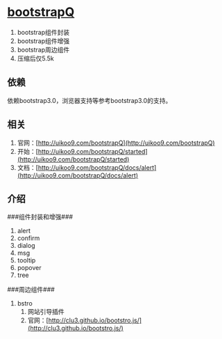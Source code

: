 [bootstrapQ](http://uikoo9.com/bootstrapQ)
==========================================
1. bootstrap组件封装
2. bootstrap组件增强
3. bootstrap周边组件
4. 压缩后仅5.5k

依赖
---
依赖bootstrap3.0，浏览器支持等参考bootstrap3.0的支持。

相关
---
1. 官网：[http://uikoo9.com/bootstrapQ](http://uikoo9.com/bootstrapQ)
2. 开始：[http://uikoo9.com/bootstrapQ/started](http://uikoo9.com/bootstrapQ/started)
3. 文档：[http://uikoo9.com/bootstrapQ/docs/alert](http://uikoo9.com/bootstrapQ/docs/alert)

介绍
---

###组件封装和增强###
1. alert
2. confirm
3. dialog
4. msg
5. tooltip
6. popover
7. tree

###周边组件###
1. bstro
	1. 网站引导插件
	2. 官网：[http://clu3.github.io/bootstro.js/](http://clu3.github.io/bootstro.js/)






